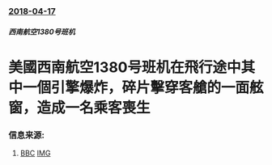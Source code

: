### [2018-04-17](/news/2018/04/17/index.md)

##### 西南航空1380号班机
# 美國西南航空1380号班机在飛行途中其中一個引擎爆炸，碎片擊穿客艙的一面舷窗，造成一名乘客喪生 




### 信息来源:

1. [BBC](http://www.bbc.co.uk/news/world-us-canada-43803340) [IMG](https://ichef.bbci.co.uk/images/ic/1024x576/p064nmmf.jpg)
